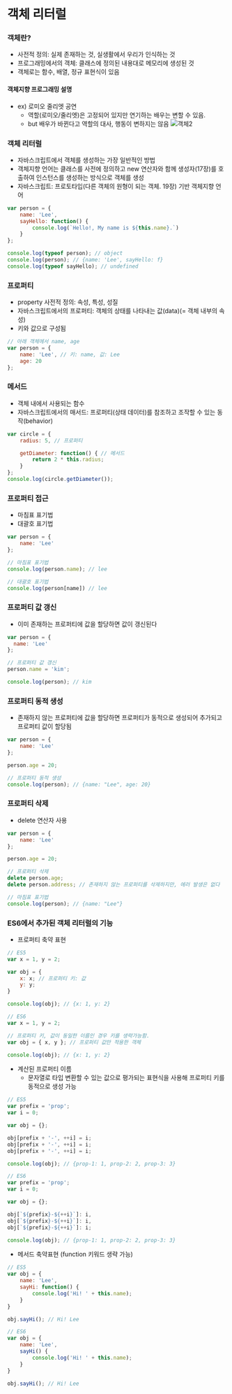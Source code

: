 # 객체 리터럴
### 객체란?
- 사전적 정의: 실제 존재하는 것, 실생활에서 우리가 인식하는 것
- 프로그래밍에서의 객체: 클래스에 정의된 내용대로 메모리에 생성된 것 
- 객체로는 함수, 배열, 정규 표현식이 있음

#### 객체지향 프로그래밍 설명
- ex) 로미오 줄리엣 공연
  - 역할(로미오/줄리엣)은 고정되어 있지만 연기하는 배우는 변할 수 있음. 
  - but 배우가 바뀐다고 역할의 대사, 행동이 변하지는 않음
![객체2](https://user-images.githubusercontent.com/88994807/188316882-b8147eee-7730-4588-8e20-c9a7460c7bf0.png)

### 객체 리터럴
- 자바스크립트에서 객체를 생성하는 가장 일반적인 방법
- 객체지향 언어는 클래스를 사전에 정의하고 new 연산자와 함께 생성자(17장)를 호출하여 인스턴스를 생성하는 방식으로 객체를 생성
- 자바스크립트: 프로토타입(다른 객체의 원형이 되는 객체. 19장) 기반 객체지향 언어
``` javascript
var person = {
    name: 'Lee',
    sayHello: function() {
        console.log(`Hello!, My name is ${this.name}.`)
    }
};

console.log(typeof person); // object
console.log(person); // {name: 'Lee', sayHello: f}
console.log(typeof sayHello); // undefined
```

### 프로퍼티
- property 사전적 정의: 속성, 특성, 성질
- 자바스크립트에서의 프로퍼티: 객체의 상태를 나타내는 값(data)(= 객체 내부의 속성)
- 키와 값으로 구성됨
``` javascript
// 아래 객체에서 name, age
var person = {
    name: 'Lee', // 키: name, 값: Lee
    age: 20
};
```

### 메서드
- 객체 내에서 사용되는 함수
- 자바스크립트에서의 매서드: 프로퍼티(상태 데이터)를 참조하고 조작할 수 있는 동작(behavior)
``` javascript
var circle = {
    radius: 5, // 프로퍼티

    getDiameter: function() { // 메서드
        return 2 * this.radius;
    }
};
console.log(circle.getDiameter());
```

### 프로퍼티 접근
- 마침표 표기법
- 대괄호 표기법
``` javascript
var person = {
    name: 'Lee'
};

// 마침표 표기법
console.log(person.name); // lee

// 대괄호 표기법
console.log(person[name]) // lee
```

### 프로퍼티 값 갱신
- 이미 존재하는 프로퍼티에 값을 할당하면 값이 갱신된다
``` javascript
var person = {
  name: 'Lee'
};

// 프로퍼티 값 갱신
person.name = 'kim';

console.log(person); // kim
```

### 프로퍼티 동적 생성
- 존재하지 않는 프로퍼티에 값을 할당하면 프로퍼티가 동적으로 생성되어 추가되고 프로퍼티 값이 할당됨
``` javascript
var person = {
    name: 'Lee'
};

person.age = 20;

// 프로퍼티 동적 생성
console.log(person); // {name: "Lee", age: 20}
```

### 프로퍼티 삭제
- delete 연산자 사용
``` javascript
var person = {
    name: 'Lee'
};

person.age = 20;

// 프로퍼티 삭제
delete person.age;
delete person.address; // 존재하지 않는 프로퍼티를 삭제하지만, 에러 발생은 없다

// 마침표 표기법
console.log(person); // {name: "Lee"}
```

### ES6에서 추가된 객체 리터럴의 기능
- 프로퍼티 축약 표현
``` javascript
// ES5
var x = 1, y = 2;

var obj = {
    x: x; // 프로퍼티 키: 값
    y: y;
}

console.log(obj); // {x: 1, y: 2}
```
``` javascript
// ES6
var x = 1, y = 2;

// 프로퍼티 키, 값이 동일한 이름인 경우 키를 생략가능함.
var obj = { x, y }; // 프로퍼티 값만 적용한 객체

console.log(obj); // {x: 1, y: 2}
```

- 계산된 프로퍼티 이름
  - 문자열로 타입 변환할 수 있는 값으로 평가되는 표현식을 사용해 프로퍼티 키를 동적으로 생성 가능
``` javascript
// ES5
var prefix = 'prop';
var i = 0;

var obj = {};

obj[prefix + '-', ++i] = i;
obj[prefix + '-', ++i] = i;
obj[prefix + '-', ++i] = i;

console.log(obj); // {prop-1: 1, prop-2: 2, prop-3: 3}
```
``` javascript
// ES6
var prefix = 'prop';
var i = 0;

var obj = {};

obj[`${prefix}-${++i}`]: i,
obj[`${prefix}-${++i}`]: i,
obj[`${prefix}-${++i}`]: i;

console.log(obj); // {prop-1: 1, prop-2: 2, prop-3: 3}
```

- 메서드 축약표현 (function 키워드 생략 가능)
``` javascript
// ES5
var obj = {
    name: 'Lee',
    sayHi: function() {
        console.log('Hi! ' + this.name);
    }
}

obj.sayHi(); // Hi! Lee
```
``` javascript
// ES6
var obj = {
    name: 'Lee',
    sayHi() {
        console.log('Hi! ' + this.name);
    }
}

obj.sayHi(); // Hi! Lee
```
